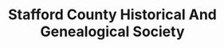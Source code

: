 ---
layout: repo
title: "Stafford County Historical And Genealogical Society"
id: 25727
permalink: repos/25727/
---